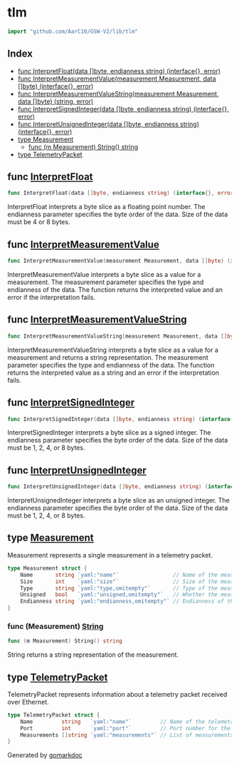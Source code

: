 <!-- Code generated by gomarkdoc. DO NOT EDIT -->

# tlm

```go
import "github.com/AarC10/GSW-V2/lib/tlm"
```

## Index

- [func InterpretFloat\(data \[\]byte, endianness string\) \(interface\{\}, error\)](<#InterpretFloat>)
- [func InterpretMeasurementValue\(measurement Measurement, data \[\]byte\) \(interface\{\}, error\)](<#InterpretMeasurementValue>)
- [func InterpretMeasurementValueString\(measurement Measurement, data \[\]byte\) \(string, error\)](<#InterpretMeasurementValueString>)
- [func InterpretSignedInteger\(data \[\]byte, endianness string\) \(interface\{\}, error\)](<#InterpretSignedInteger>)
- [func InterpretUnsignedInteger\(data \[\]byte, endianness string\) \(interface\{\}, error\)](<#InterpretUnsignedInteger>)
- [type Measurement](<#Measurement>)
  - [func \(m Measurement\) String\(\) string](<#Measurement.String>)
- [type TelemetryPacket](<#TelemetryPacket>)


<a name="InterpretFloat"></a>
## func [InterpretFloat](<https://github.com/RIT-Launch-Initiative/GSW/blob/main/lib/tlm/tlm_interpreter.go#L80>)

```go
func InterpretFloat(data []byte, endianness string) (interface{}, error)
```

InterpretFloat interprets a byte slice as a floating point number. The endianness parameter specifies the byte order of the data. Size of the data must be 4 or 8 bytes.

<a name="InterpretMeasurementValue"></a>
## func [InterpretMeasurementValue](<https://github.com/RIT-Launch-Initiative/GSW/blob/main/lib/tlm/tlm_interpreter.go#L99>)

```go
func InterpretMeasurementValue(measurement Measurement, data []byte) (interface{}, error)
```

InterpretMeasurementValue interprets a byte slice as a value for a measurement. The measurement parameter specifies the type and endianness of the data. The function returns the interpreted value and an error if the interpretation fails.

<a name="InterpretMeasurementValueString"></a>
## func [InterpretMeasurementValueString](<https://github.com/RIT-Launch-Initiative/GSW/blob/main/lib/tlm/tlm_interpreter.go#L116>)

```go
func InterpretMeasurementValueString(measurement Measurement, data []byte) (string, error)
```

InterpretMeasurementValueString interprets a byte slice as a value for a measurement and returns a string representation. The measurement parameter specifies the type and endianness of the data. The function returns the interpreted value as a string and an error if the interpretation fails.

<a name="InterpretSignedInteger"></a>
## func [InterpretSignedInteger](<https://github.com/RIT-Launch-Initiative/GSW/blob/main/lib/tlm/tlm_interpreter.go#L57>)

```go
func InterpretSignedInteger(data []byte, endianness string) (interface{}, error)
```

InterpretSignedInteger interprets a byte slice as a signed integer. The endianness parameter specifies the byte order of the data. Size of the data must be 1, 2, 4, or 8 bytes.

<a name="InterpretUnsignedInteger"></a>
## func [InterpretUnsignedInteger](<https://github.com/RIT-Launch-Initiative/GSW/blob/main/lib/tlm/tlm_interpreter.go#L29>)

```go
func InterpretUnsignedInteger(data []byte, endianness string) (interface{}, error)
```

InterpretUnsignedInteger interprets a byte slice as an unsigned integer. The endianness parameter specifies the byte order of the data. Size of the data must be 1, 2, 4, or 8 bytes.

<a name="Measurement"></a>
## type [Measurement](<https://github.com/RIT-Launch-Initiative/GSW/blob/main/lib/tlm/tlm_interpreter.go#L11-L17>)

Measurement represents a single measurement in a telemetry packet.

```go
type Measurement struct {
    Name       string `yaml:"name"`                 // Name of the measurement
    Size       int    `yaml:"size"`                 // Size of the measurement in bytes
    Type       string `yaml:"type,omitempty"`       // Type of the measurement (int, float)
    Unsigned   bool   `yaml:"unsigned,omitempty"`   // Whether the measurement is unsigned
    Endianness string `yaml:"endianness,omitempty"` // Endianness of the measurement (big, little)
}
```

<a name="Measurement.String"></a>
### func \(Measurement\) [String](<https://github.com/RIT-Launch-Initiative/GSW/blob/main/lib/tlm/tlm_interpreter.go#L145>)

```go
func (m Measurement) String() string
```

String returns a string representation of the measurement.

<a name="TelemetryPacket"></a>
## type [TelemetryPacket](<https://github.com/RIT-Launch-Initiative/GSW/blob/main/lib/tlm/tlm_interpreter.go#L20-L24>)

TelemetryPacket represents information about a telemetry packet received over Ethernet.

```go
type TelemetryPacket struct {
    Name         string   `yaml:"name"`         // Name of the telemetry packet
    Port         int      `yaml:"port"`         // Port number for the telemetry packet
    Measurements []string `yaml:"measurements"` // List of measurements in the telemetry packet
}
```

Generated by [gomarkdoc](<https://github.com/princjef/gomarkdoc>)
